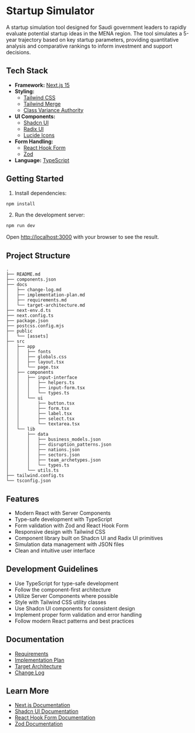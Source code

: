 # Startup Simulator

A startup simulation tool designed for Saudi government leaders to rapidly evaluate potential startup ideas in the MENA region. The tool simulates a 5-year trajectory based on key startup parameters, providing quantitative analysis and comparative rankings to inform investment and support decisions.

## Tech Stack

- **Framework:** [Next.js 15](https://nextjs.org)
- **Styling:** 
  - [Tailwind CSS](https://tailwindcss.com)
  - [Tailwind Merge](https://github.com/dcastil/tailwind-merge)
  - [Class Variance Authority](https://cva.style/docs)
- **UI Components:**
  - [Shadcn UI](https://ui.shadcn.com)
  - [Radix UI](https://www.radix-ui.com)
  - [Lucide Icons](https://lucide.dev)
- **Form Handling:**
  - [React Hook Form](https://react-hook-form.com)
  - [Zod](https://zod.dev)
- **Language:** [TypeScript](https://www.typescriptlang.org)

## Getting Started

1. Install dependencies:

```bash
npm install
```

2. Run the development server:

```bash
npm run dev
```

Open [http://localhost:3000](http://localhost:3000) with your browser to see the result.

## Project Structure

```
.
├── README.md
├── components.json
├── docs
│   ├── change-log.md
│   ├── implementation-plan.md
│   ├── requirements.md
│   └── target-architecture.md
├── next-env.d.ts
├── next.config.ts
├── package.json
├── postcss.config.mjs
├── public
│   └── [assets]
├── src
│   ├── app
│   │   ├── fonts
│   │   ├── globals.css
│   │   ├── layout.tsx
│   │   └── page.tsx
│   ├── components
│   │   ├── input-interface
│   │   │   ├── helpers.ts
│   │   │   ├── input-form.tsx
│   │   │   └── types.ts
│   │   └── ui
│   │       ├── button.tsx
│   │       ├── form.tsx
│   │       ├── label.tsx
│   │       ├── select.tsx
│   │       └── textarea.tsx
│   └── lib
│       ├── data
│       │   ├── business_models.json
│       │   ├── disruption_patterns.json
│       │   ├── nations.json
│       │   ├── sectors.json
│       │   ├── team_archetypes.json
│       │   └── types.ts
│       └── utils.ts
├── tailwind.config.ts
└── tsconfig.json
```

## Features

- Modern React with Server Components
- Type-safe development with TypeScript
- Form validation with Zod and React Hook Form
- Responsive design with Tailwind CSS
- Component library built on Shadcn UI and Radix UI primitives
- Simulation data management with JSON files
- Clean and intuitive user interface

## Development Guidelines

- Use TypeScript for type-safe development
- Follow the component-first architecture
- Utilize Server Components where possible
- Style with Tailwind CSS utility classes
- Use Shadcn UI components for consistent design
- Implement proper form validation and error handling
- Follow modern React patterns and best practices

## Documentation

- [Requirements](docs/requirements.md)
- [Implementation Plan](docs/implementation-plan.md)
- [Target Architecture](docs/target-architecture.md)
- [Change Log](docs/change-log.md)

## Learn More

- [Next.js Documentation](https://nextjs.org/docs)
- [Shadcn UI Documentation](https://ui.shadcn.com)
- [React Hook Form Documentation](https://react-hook-form.com/docs)
- [Zod Documentation](https://zod.dev)
